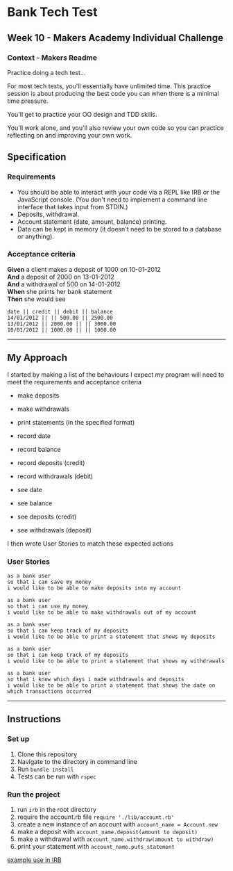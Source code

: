 # Bank Tech Test
## Week 10 - Makers Academy Individual Challenge

### Context - Makers Readme

Practice doing a tech test...

For most tech tests, you'll essentially have unlimited time.  This practice session is about producing the best code you can when there is a minimal time pressure.

You'll get to practice your OO design and TDD skills.

You'll work alone, and you'll also review your own code so you can practice reflecting on and improving your own work.

## Specification

### Requirements

* You should be able to interact with your code via a REPL like IRB or the JavaScript console.  (You don't need to implement a command line interface that takes input from STDIN.)
* Deposits, withdrawal.
* Account statement (date, amount, balance) printing.
* Data can be kept in memory (it doesn't need to be stored to a database or anything).

### Acceptance criteria

**Given** a client makes a deposit of 1000 on 10-01-2012  
**And** a deposit of 2000 on 13-01-2012  
**And** a withdrawal of 500 on 14-01-2012  
**When** she prints her bank statement  
**Then** she would see

```
date || credit || debit || balance
14/01/2012 || || 500.00 || 2500.00
13/01/2012 || 2000.00 || || 3000.00
10/01/2012 || 1000.00 || || 1000.00
```
---

## My Approach

I started by making a list of the behaviours I expect my program will need to meet the requirements and acceptance criteria

- make deposits
- make withdrawals
- print statements (in the specified format)

- record date
- record balance
- record deposits (credit)
- record withdrawals (debit)

- see date
- see balance
- see deposits (credit)
- see withdrawals (deposit)

I then wrote User Stories to match these expected actions

### User Stories

```
as a bank user
so that i can save my money
i would like to be able to make deposits into my account
```
```
as a bank user
so that i can use my money
i would like to be able to make withdrawals out of my account
```
```
as a bank user
so that i can keep track of my deposits
i would like to be able to print a statement that shows my deposits
```
```
as a bank user
so that i can keep track of my deposits
i would like to be able to print a statement that shows my withdrawals
```
```
as a bank user
so that i know which days i made withdrawals and deposits
i would like to be able to print a statement that shows the date on which transactions occurred
```

---

## Instructions

### Set up

1. Clone this repository
2. Navigate to the directory in command line
3. Run `bundle install`
4. Tests can be run with `rspec`

### Run the project

1. run `irb` in the root directory
2. require the account.rb file `require './lib/account.rb'`
3. create a new instance of an account with `account_name = Account.new`
4. make a deposit with `account_name.deposit(amount to deposit)`
5. make a withdrawal with `account_name.withdraw(amount to withdraw)`
6. print your statement with `account_name.puts_statement`

[example use in IRB](bank-tech-test.png)
